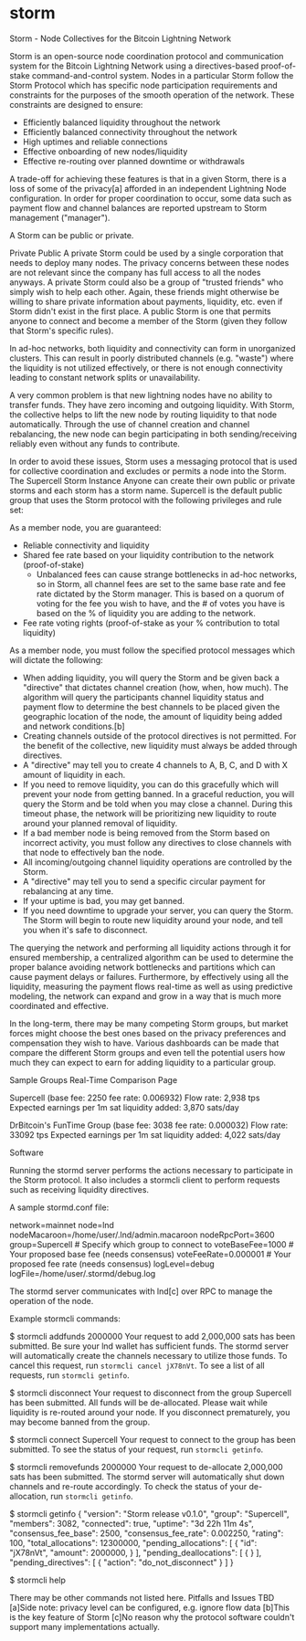 # storm
Storm - Node Collectives for the Bitcoin Lightning Network

Storm is an open-source node coordination protocol and communication system for the Bitcoin Lightning Network using a directives-based proof-of-stake command-and-control system. Nodes in a particular Storm follow the Storm Protocol which has specific node participation requirements and constraints for the purposes of the smooth operation of the network. These constraints are designed to ensure:

* Efficiently balanced liquidity throughout the network
* Efficiently balanced connectivity throughout the network
* High uptimes and reliable connections
* Effective onboarding of new nodes/liquidity
* Effective re-routing over planned downtime or withdrawals


A trade-off for achieving these features is that in a given Storm, there is a loss of some of the privacy[a] afforded in an independent Lightning Node configuration. In order for proper coordination to occur, some data such as payment flow and channel balances are reported upstream to Storm management ("manager").


A Storm can be public or private. 


Private
	Public
	A private Storm could be used by a single corporation that needs to deploy many nodes. The privacy concerns between these nodes are not relevant since the company has full access to all the nodes anyways. A private Storm could also be a group of "trusted friends" who simply wish to help each other. Again, these friends might otherwise be willing to share private information about payments, liquidity, etc. even if Storm didn't exist in the first place. 
	A public Storm is one that permits anyone to connect and become a member of the Storm (given they follow that Storm's specific rules).


	

In ad-hoc networks, both liquidity and connectivity can form in unorganized clusters. This can result in poorly distributed channels (e.g. "waste") where the liquidity is not utilized effectively, or there is not enough connectivity leading to constant network splits or unavailability.


A very common problem is that new lightning nodes have no ability to transfer funds. They have zero incoming and outgoing liquidity. With Storm, the collective helps to lift the new node by routing liquidity to that node automatically. Through the use of channel creation and channel rebalancing, the new node can begin participating in both sending/receiving reliably even without any funds to contribute.




In order to avoid these issues, Storm uses a messaging protocol that is used for collective coordination and excludes or permits a node into the Storm. 
The Supercell Storm Instance
Anyone can create their own public or private storms and each storm has a storm name. Supercell is the default public group that uses the Storm protocol with the following privileges and rule set:


As a member node, you are guaranteed:


* Reliable connectivity and liquidity
* Shared fee rate based on your liquidity contribution to the network (proof-of-stake)
   * Unbalanced fees can cause strange bottlenecks in ad-hoc networks, so in Storm, all channel fees are set to the same base rate and fee rate dictated by the Storm manager. This is based on a quorum of voting for the fee you wish to have, and the # of votes you have is based on the % of liquidity you are adding to the network.
* Fee rate voting rights (proof-of-stake as your % contribution to total liquidity)


As a member node, you must follow the specified protocol messages which will dictate the following:


* When adding liquidity, you will query the Storm and be given back a "directive" that dictates channel creation (how, when, how much). The algorithm will query the participants channel liquidity status and payment flow to determine the best channels to be placed given the geographic location of the node, the amount of liquidity being added and network conditions.[b]
* Creating channels outside of the protocol directives is not permitted. For the benefit of the collective, new liquidity must always be added through directives.
* A "directive" may tell you to create 4 channels to A, B, C, and D with X amount of liquidity in each.
* If you need to remove liquidity, you can do this gracefully which will prevent your node from getting banned. In a graceful reduction, you will query the Storm and be told when you may close a channel. During this timeout phase, the network will be prioritizing new liquidity to route around your planned removal of liquidity.
* If a bad member node is being removed from the Storm based on incorrect activity, you must follow any directives to close channels with that node to effectively ban the node.
* All incoming/outgoing channel liquidity operations are controlled by the Storm.
* A "directive" may tell you to send a specific circular payment for rebalancing at any time.
* If your uptime is bad, you may get banned.
* If you need downtime to upgrade your server, you can query the Storm. The Storm will begin to route new liquidity around your node, and tell you when it's safe to disconnect.


The querying the network and performing all liquidity actions through it for ensured membership, a centralized algorithm can be used to determine the proper balance avoiding network bottlenecks and partitions which can cause payment delays or failures. Furthermore, by effectively using all the liquidity, measuring the payment flows real-time as well as using predictive modeling, the network can expand and grow in a way that is much more coordinated and effective.


In the long-term, there may be many competing Storm groups, but market forces might choose the best ones based on the privacy preferences and compensation they wish to have. Various dashboards can be made that compare the different Storm groups and even tell the potential users how much they can expect to earn for adding liquidity to a particular group.


Sample Groups Real-Time Comparison Page


Supercell (base fee: 2250 fee rate: 0.006932) Flow rate: 2,938 tps Expected earnings per 1m sat liquidity added: 3,870 sats/day


DrBitcoin's FunTime Group (base fee: 3038 fee rate: 0.000032) Flow rate: 33092 tps Expected earnings per 1m sat liquidity added: 4,022 sats/day
	

Software


Running the stormd server performs the actions necessary to participate in the Storm protocol. It also includes a stormcli client to perform requests such as receiving liquidity directives.


A sample stormd.conf file:


network=mainnet
node=lnd
nodeMacaroon=/home/user/.lnd/admin.macaroon
nodeRpcPort=3600
group=Supercell         # Specify which group to connect to
voteBaseFee=1000        # Your proposed base fee (needs consensus)
voteFeeRate=0.000001    # Your proposed fee rate (needs consensus)
logLevel=debug
logFile=/home/user/.stormd/debug.log
	

The stormd server communicates with lnd[c] over RPC to manage the operation of the node.


Example stormcli commands:


$ stormcli addfunds 2000000
Your request to add 2,000,000 sats has been submitted. Be sure your lnd wallet has sufficient funds. The stormd server will automatically create the channels necessary to utilize those funds. To cancel this request, run `stormcli cancel jX78nVt`. To see a list of all requests, run `stormcli getinfo`.


$ stormcli disconnect
Your request to disconnect from the group Supercell has been submitted. All funds will be de-allocated. Please wait while liquidity is re-routed around your node. If you disconnect prematurely, you may become banned from the group.


$ stormcli connect Supercell
Your request to connect to the group has been submitted. To see the status of your request, run `stormcli getinfo`.


$ stormcli removefunds 2000000
Your request to de-allocate 2,000,000 sats has been submitted. The stormd server will automatically shut down channels and re-route accordingly. To check the status of your de-allocation, run `stormcli getinfo`.


$ stormcli getinfo
{
  "version": "Storm release v0.1.0",
  "group": "Supercell",
  "members": 3082,
  "connected": true,
  "uptime": "3d 22h 11m 4s",
  "consensus_fee_base": 2500,
  "consensus_fee_rate": 0.002250,
  "rating": 100,
  "total_allocations": 12300000,
  "pending_allocations": [
    {
      "id": "jX78nVt",
      "amount": 2000000,
    }
  ],
  "pending_deallocations": [
    {
    }
  ],
  "pending_directives": [
    {
      "action": "do_not_disconnect"
    }
  ]
}


$ stormcli help


There may be other commands not listed here.
Pitfalls and Issues
TBD
[a]Side note: privacy level can be configured, e.g. ignore flow data
[b]This is the key feature of Storm
[c]No reason why the protocol software couldn't support many implementations actually.
